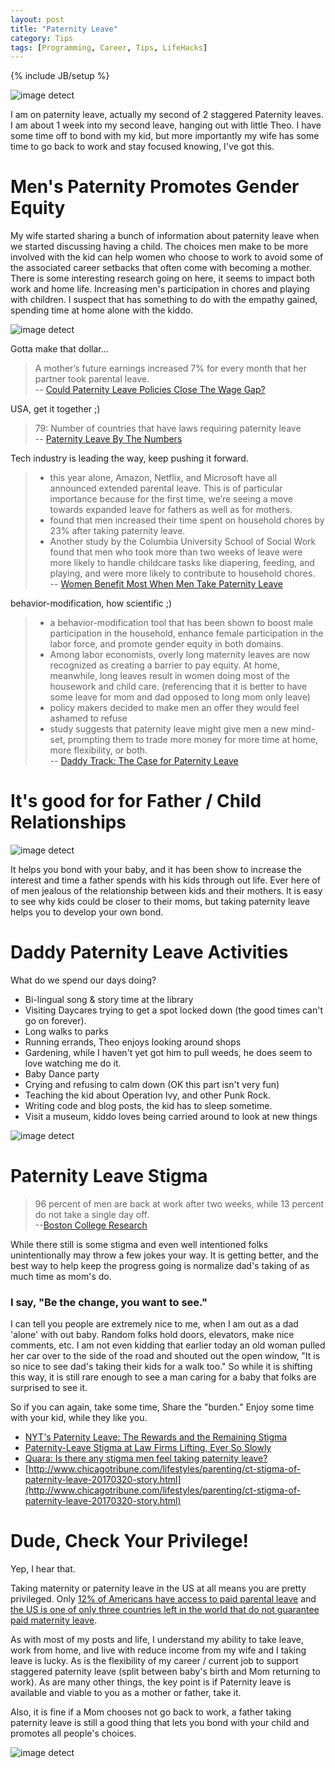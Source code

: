 ```yaml
---
layout: post
title: "Paternity Leave"
category: Tips
tags: [Programming, Career, Tips, LifeHacks]
---
```

{% include JB/setup %}

![image detect](/assets/img/theo_pooper.jpg)

I am on paternity leave, actually my second of 2 staggered Paternity leaves. I am about 1 week into my second leave, hanging out with little Theo. I have some time off to bond with my kid, but more importantly my wife has some time to go back to work and stay focused knowing, I've got this.

# Men's Paternity Promotes Gender Equity

My wife started sharing a bunch of information about paternity leave when we started discussing having a child. The choices men make to be more involved with the kid can help women who choose to work to avoid some of the associated career setbacks that often come with becoming a mother. There is some interesting research going on here, it seems to impact both work and home life. Increasing men's participation in chores and playing with children. I suspect that has something to do with the empathy gained, spending time at home alone with the kiddo.

![image detect](/assets/img/outside.jpg)

Gotta make that dollar...
> A mother’s future earnings increased 7% for every month that her partner took parental leave.   
> -- [Could Paternity Leave Policies Close The Wage Gap?](https://www.fastcompany.com/3042796/could-paternity-leave-polices-close-the-wage-gap)

USA, get it together ;)

> 79: Number of countries that have laws requiring paternity leave  
> -- [Paternity Leave By The Numbers](https://www.thebump.com/a/paternity-leave-for-men)

Tech industry is leading the way, keep pushing it forward.

> * this year alone, Amazon, Netflix, and Microsoft have all announced extended parental leave. This is of particular importance because for the first time, we’re seeing a move towards expanded leave for fathers as well as for mothers.  
> * found that men increased their time spent on household chores by 23% after taking paternity leave.
> * Another study by the Columbia University School of Social Work found that men who took more than two weeks of leave were more likely to handle childcare tasks like diapering, feeding, and playing, and were more likely to contribute to household chores.   
> -- [Women Benefit Most When Men Take Paternity Leave](http://harvardkennedyschoolreview.com/women-benefit-most-when-men-take-paternity-leave/)

behavior-modification, how scientific ;)

> * a behavior-modification tool that has been shown to boost male participation in the household, enhance female participation in the labor force, and promote gender equity in both domains. 
> * Among labor economists, overly long maternity leaves are now recognized as creating a barrier to pay equity. At home, meanwhile, long leaves result in women doing most of the housework and child care. (referencing that it is better to have some leave for mom and dad opposed to long mom only leave)
> * policy makers decided to make men an offer they would feel ashamed to refuse 
> * study suggests that paternity leave might give men a new mind-set, prompting them to trade more money for more time at home, more flexibility, or both.  
> -- [Daddy Track: The Case for Paternity Leave](https://www.theatlantic.com/magazine/archive/2014/01/the-daddy-track/355746/)

# It's good for for Father / Child Relationships

![image detect](/assets/img/baby_tummy_time.jpg)

It helps you bond with your baby, and it has been show to increase the interest and time a father spends with his kids through out life. Ever here of of men jealous of the relationship between kids and their mothers. It is easy to see why kids could be closer to their moms, but taking paternity leave helps you to develop your own bond.

# Daddy Paternity Leave Activities

What do we spend our days doing?

* Bi-lingual song & story time at the library
* Visiting Daycares trying to get a spot locked down (the good times can't go on forever).
* Long walks to parks
* Running errands, Theo enjoys looking around shops
* Gardening, while I haven't yet got him to pull weeds, he does seem to love watching me do it.
* Baby Dance party
* Crying and refusing to calm down (OK this part isn't very fun)
* Teaching the kid about Operation Ivy, and other Punk Rock.
* Writing code and blog posts, the kid has to sleep sometime.
* Visit a museum, kiddo loves being carried around to look at new things 

![image detect](/assets/img/dad_luggage.jpg)

# Paternity Leave Stigma

> 96 percent of men are back at work after two weeks, while 13 percent do not take a single day off.  
> --[Boston College Research](http://www.chicagotribune.com/lifestyles/parenting/ct-stigma-of-paternity-leave-20170320-story.html)

While there still is some stigma and even well intentioned folks unintentionally may throw a few jokes your way. It is getting better, and the best way to help keep the progress going is normalize dad's taking of as much time as mom's do.

### I say, "Be the change, you want to see."

I can tell you people are extremely nice to me, when I am out as a dad 'alone' with out baby. Random folks hold doors, elevators, make nice comments, etc. I am not even kidding that earlier today an old woman pulled her car over to the side of the road and shouted out the open window, "It is so nice to see dad's taking their kids for a walk too." So while it is shifting this way, it is still rare enough to see a man caring for a baby that folks are surprised to see it.

So if you can again, take some time, Share the "burden." Enjoy some time with your kid, while they like you.

* [NYT's Paternity Leave: The Rewards and the Remaining Stigma](https://www.nytimes.com/2014/11/09/upshot/paternity-leave-the-rewards-and-the-remaining-stigma.html)
* [Paternity-Leave Stigma at Law Firms Lifting, Ever So Slowly](http://www.law.com/sites/almstaff/2017/05/30/paternity-leave-stigma-at-law-firms-lifting-ever-so-slowly/?slreturn=20170514164651)
* [Quara: Is there any stigma men feel taking paternity leave?](https://www.quora.com/Is-there-any-stigma-men-feel-taking-paternity-leave)
* [http://www.chicagotribune.com/lifestyles/parenting/ct-stigma-of-paternity-leave-20170320-story.html](http://www.chicagotribune.com/lifestyles/parenting/ct-stigma-of-paternity-leave-20170320-story.html)

# Dude, Check Your Privilege!

Yep, I hear that.

Taking maternity or paternity leave in the US at all means you are pretty privileged. Only [12% of Americans have access to paid parental leave](http://www.techrepublic.com/article/10-things-you-need-to-know-about-maternity-leave-in-the-us/) and [the US is one of only three countries left in the world that do not guarantee paid maternity leave](http://www.techrepublic.com/article/10-things-you-need-to-know-about-maternity-leave-in-the-us/).

As with most of my posts and life, I understand my ability to take leave, work from home, and live with reduce income from my wife and I taking leave is lucky. As is the flexibility of my career / current job to support staggered paternity leave (split between baby's birth and Mom returning to work). As are many other things, the key point is if Paternity leave is available and viable to you as a mother or father, take it.

Also, it is fine if a Mom chooses not go back to work, a father taking paternity leave is still a good thing that lets you bond with your child and promotes all people's choices.

![image detect](/assets/img/baby_sit.jpg)